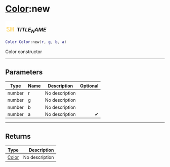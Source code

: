 # [Color](../color/README.md):new

### <img src="../../.gitbook/assets/shared.png" width="32" height="32" /> $TITLE_NAME$

```lua
Color Color:new(r, g, b, a)
```

Color constructor<br>

-----------------
## Parameters

| Type   | Name | Description | Optional |
| ------ | ---- | ----------- | -------: |
| number | r | No description |  |
| number | g | No description |  |
| number | b | No description |  |
| number | a | No description | ✔ |

-----------------
## Returns

| Type   | Description |
| ------ | ----------: |
| [Color](../color/README.md) | No description |

